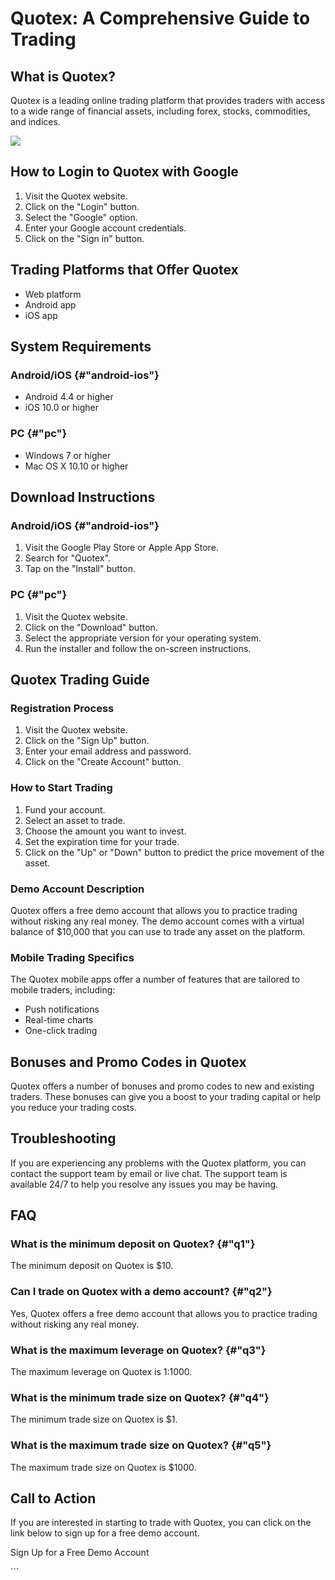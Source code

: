 # Quotex: A Comprehensive Guide to Trading

## What is Quotex?

Quotex is a leading online trading platform that provides traders with
access to a wide range of financial assets, including forex, stocks,
commodities, and indices.

[![](https://static.quotex.io/files/12_en/300_250.jpg)](https://traff.sbs/brokerqxlid)

## How to Login to Quotex with Google

1.  Visit the Quotex website.
2.  Click on the "Login" button.
3.  Select the "Google" option.
4.  Enter your Google account credentials.
5.  Click on the "Sign in" button.

## Trading Platforms that Offer Quotex

-   Web platform
-   Android app
-   iOS app

## System Requirements

### Android/iOS {#"android-ios"}

-   Android 4.4 or higher
-   iOS 10.0 or higher

### PC {#"pc"}

-   Windows 7 or higher
-   Mac OS X 10.10 or higher

## Download Instructions

### Android/iOS {#"android-ios"}

1.  Visit the Google Play Store or Apple App Store.
2.  Search for "Quotex".
3.  Tap on the "Install" button.

### PC {#"pc"}

1.  Visit the Quotex website.
2.  Click on the "Download" button.
3.  Select the appropriate version for your operating system.
4.  Run the installer and follow the on-screen instructions.

## Quotex Trading Guide

### Registration Process

1.  Visit the Quotex website.
2.  Click on the "Sign Up" button.
3.  Enter your email address and password.
4.  Click on the "Create Account" button.

### How to Start Trading

1.  Fund your account.
2.  Select an asset to trade.
3.  Choose the amount you want to invest.
4.  Set the expiration time for your trade.
5.  Click on the "Up" or "Down" button to predict the price
    movement of the asset.

### Demo Account Description

Quotex offers a free demo account that allows you to practice trading
without risking any real money. The demo account comes with a virtual
balance of \$10,000 that you can use to trade any asset on the platform.

### Mobile Trading Specifics

The Quotex mobile apps offer a number of features that are tailored to
mobile traders, including:

-   Push notifications
-   Real-time charts
-   One-click trading

## Bonuses and Promo Codes in Quotex

Quotex offers a number of bonuses and promo codes to new and existing
traders. These bonuses can give you a boost to your trading capital or
help you reduce your trading costs.

## Troubleshooting

If you are experiencing any problems with the Quotex platform, you can
contact the support team by email or live chat. The support team is
available 24/7 to help you resolve any issues you may be having.

## FAQ

### What is the minimum deposit on Quotex? {#"q1"}

The minimum deposit on Quotex is \$10.

### Can I trade on Quotex with a demo account? {#"q2"}

Yes, Quotex offers a free demo account that allows you to practice
trading without risking any real money.

### What is the maximum leverage on Quotex? {#"q3"}

The maximum leverage on Quotex is 1:1000.

### What is the minimum trade size on Quotex? {#"q4"}

The minimum trade size on Quotex is \$1.

### What is the maximum trade size on Quotex? {#"q5"}

The maximum trade size on Quotex is \$1000.

## Call to Action

If you are interested in starting to trade with Quotex, you can click on
the link below to sign up for a free demo account.

Sign Up for a Free Demo Account

\`\`\`

